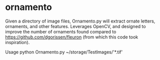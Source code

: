 # ornamento
Given a directory of image files, Ornamento.py will extract ornate letters, ornaments, and other features.  Leverages OpenCV, and designed to improve the number of ornaments found compared to 
https://github.com/dgorissen/fleuron (from which this code took inspiration).  

Usage python Ornamento.py ~/storage/TestImages/'*.tif'  
